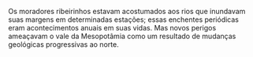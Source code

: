 ﻿Os moradores ribeirinhos estavam acostumados aos rios que inundavam suas margens em determinadas estações; essas enchentes periódicas eram acontecimentos anuais em suas vidas. Mas novos perigos ameaçavam o vale da Mesopotâmia como um resultado de mudanças geológicas progressivas ao norte.